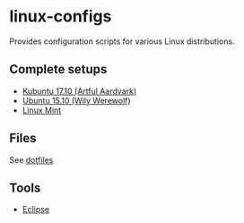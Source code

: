 # linux-configs

Provides configuration scripts for various Linux distributions.


## Complete setups

  * [Kubuntu 17.10 (Artful Aardvark)](kubuntu-17.10/)
  * [Ubuntu 15.10 (Wily Werewolf)](ubuntu/)
  * [Linux Mint](linux-mint/)


## Files

See [dotfiles](https://github.com/anton-johansson/dotfiles)


## Tools

  * [Eclipse](tools/eclipse/)
